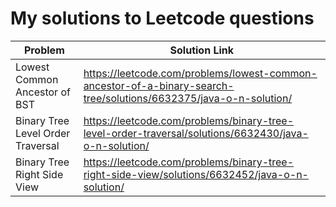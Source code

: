 # My solutions to Leetcode questions
| Problem | Solution Link |
|---------|---------------|
| Lowest Common Ancestor of BST | https://leetcode.com/problems/lowest-common-ancestor-of-a-binary-search-tree/solutions/6632375/java-o-n-solution/ |
| Binary Tree Level Order Traversal | https://leetcode.com/problems/binary-tree-level-order-traversal/solutions/6632430/java-o-n-solution/ |
| Binary Tree Right Side View | https://leetcode.com/problems/binary-tree-right-side-view/solutions/6632452/java-o-n-solution/ |
